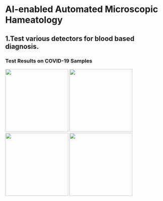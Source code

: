 # AI-enabled Automated Microscopic Hameatology

## 1.Test various detectors for blood based diagnosis.

### Test Results on COVID-19 Samples

<img src="https://github.com/PerceptualScience/microPathology/blob/master/COVID/covid01.png" height="200"> <img src="https://github.com/PerceptualScience/microPathology/blob/master/COVID/covid02.png" height="200"> <img src="https://github.com/PerceptualScience/microPathology/blob/master/COVID/covid03.png" height="200"> <img src="https://github.com/PerceptualScience/microPathology/blob/master/COVID/covid04.png" height="200">
